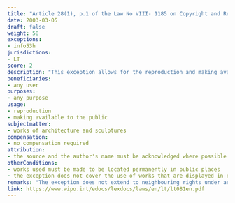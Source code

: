 ```yaml
---
title: "Article 28(1), p.1 of the Law No VIII- 1185 on Copyright and Related Rights"
date: 2003-03-05
draft: false
weight: 58
exceptions:
- info53h
jurisdictions:
- LT
score: 2
description: "This exception allows for the reproduction and making available to the public of works of architecture and sculptures, made to be located permanently in public places, except for the cases where they are displayed in exhibitions and museums." 
beneficiaries:
- any user
purposes: 
- any purpose
usage:
- reproduction 
- making available to the public
subjectmatter:
- works of architecture and sculptures
compensation:
- no compensation required
attribution: 
- the source and the author's name must be acknowledged where possible
otherConditions: 
- works used must be made to be located permanently in public places
- the exception does not cover the use of works that are displayed in exhibitions and museums
remarks: "The exception does not extend to neighbouring rights under art 58 of the Law."
link: https://www.wipo.int/edocs/lexdocs/laws/en/lt/lt081en.pdf
---
```

